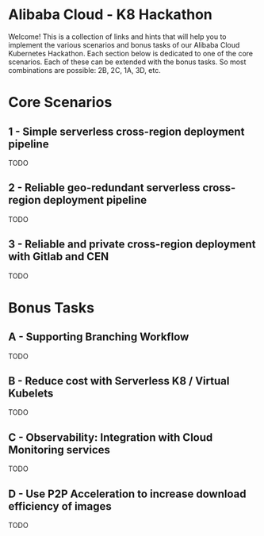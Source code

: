# Alibaba Cloud - K8 Hackathon
Welcome! This is a collection of links and hints that will help you to implement the various scenarios and bonus tasks of our Alibaba Cloud Kubernetes Hackathon. 
Each section below is dedicated to one of the core scenarios. Each of these can be extended with the bonus tasks.
So most combinations are possible: 2B, 2C, 1A, 3D, etc.

# Core Scenarios
## 1 - Simple serverless cross-region deployment pipeline
TODO
## 2 - Reliable geo-redundant serverless cross-region deployment pipeline
TODO
## 3 - Reliable and private cross-region deployment with Gitlab and CEN
TODO

# Bonus Tasks
## A - Supporting Branching Workflow
TODO
## B - Reduce cost with Serverless K8 / Virtual Kubelets
TODO
## C - Observability: Integration with Cloud Monitoring services
TODO
## D - Use P2P Acceleration to increase download efficiency of images
TODO